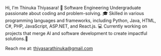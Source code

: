 Hi, I'm Thinuka Thiyasara! 👋
Software Engineering Undergraduate passionate about coding and problem-solving. 🎓 
Skilled in various programming languages and frameworks, including Python, Java, HTML, C#, PHP, JavaScript, ASP.NET, and React.js. 💻 
Currently working on projects that merge AI and software development to create impactful solutions.🚀 

Reach me at: thiyasarathinuka@gmail.com

<!---
Thinukaaa/Thinukaaa is a ✨ special ✨ repository because its `README.md` (this file) appears on your GitHub profile.
You can click the Preview link to take a look at your changes.
--->
